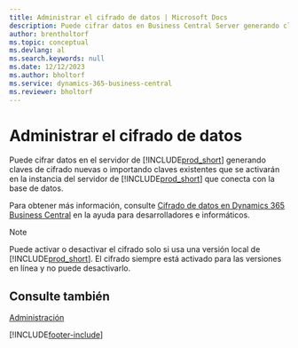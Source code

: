 ```yaml
---
title: Administrar el cifrado de datos | Microsoft Docs
description: Puede cifrar datos en Business Central Server generando claves de cifrado nuevas o importando claves existentes que se activarán en el servidor.
author: brentholtorf
ms.topic: conceptual
ms.devlang: al
ms.search.keywords: null
ms.date: 12/12/2023
ms.author: bholtorf
ms.service: dynamics-365-business-central
ms.reviewer: bholtorf
---
```

# Administrar el cifrado de datos
Puede cifrar datos en el servidor de [!INCLUDE[prod_short](includes/prod_short.md)] generando claves de cifrado nuevas o importando claves existentes que se activarán en la instancia del servidor de [!INCLUDE[prod_short](includes/prod_short.md)] que conecta con la base de datos.

Para obtener más información, consulte [Cifrado de datos en Dynamics 365 Business Central](/dynamics365/business-central/dev-itpro/developer/devenv-encrypting-data) en la ayuda para desarrolladores e informáticos.

> [!Note]
> Puede activar o desactivar el cifrado solo si usa una versión local de [!INCLUDE[prod_short](includes/prod_short.md)]. El cifrado siempre está activado para las versiones en línea y no puede desactivarlo.

## Consulte también  
[Administración](admin-setup-and-administration.md)


[!INCLUDE[footer-include](includes/footer-banner.md)]